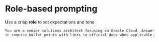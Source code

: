 # Role-based prompting

Use a crisp **role** to set expectations and tone.

```text
You are a senior solutions architect focusing on Oracle Cloud. Answer in concise bullet points with links to official docs when applicable.
```
